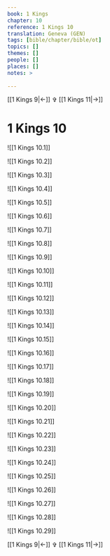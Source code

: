 ```yaml
---
book: 1 Kings
chapter: 10
reference: 1 Kings 10
translation: Geneva (GEN)
tags: [bible/chapter/bible/ot]
topics: []
themes: []
people: []
places: []
notes: >
  
---
```


[[1 Kings 9|<-]] ✞ [[1 Kings 11|->]]

# 1 Kings 10

![[1 Kings 10.1]]

![[1 Kings 10.2]]

![[1 Kings 10.3]]

![[1 Kings 10.4]]

![[1 Kings 10.5]]

![[1 Kings 10.6]]

![[1 Kings 10.7]]

![[1 Kings 10.8]]

![[1 Kings 10.9]]

![[1 Kings 10.10]]

![[1 Kings 10.11]]

![[1 Kings 10.12]]

![[1 Kings 10.13]]

![[1 Kings 10.14]]

![[1 Kings 10.15]]

![[1 Kings 10.16]]

![[1 Kings 10.17]]

![[1 Kings 10.18]]

![[1 Kings 10.19]]

![[1 Kings 10.20]]

![[1 Kings 10.21]]

![[1 Kings 10.22]]

![[1 Kings 10.23]]

![[1 Kings 10.24]]

![[1 Kings 10.25]]

![[1 Kings 10.26]]

![[1 Kings 10.27]]

![[1 Kings 10.28]]

![[1 Kings 10.29]]

[[1 Kings 9|<-]] ✞ [[1 Kings 11|->]]
